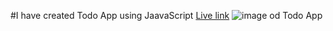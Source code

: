 #I have created Todo App using JaavaScript
[Live link](https://rajesh-todoapp.netlify.app/)
![image od Todo App](https://github.com/RajeshPrajapati23/Javascript-Projects/assets/111434481/953767a7-7e0c-41d8-afc1-950603bdaa6e)
